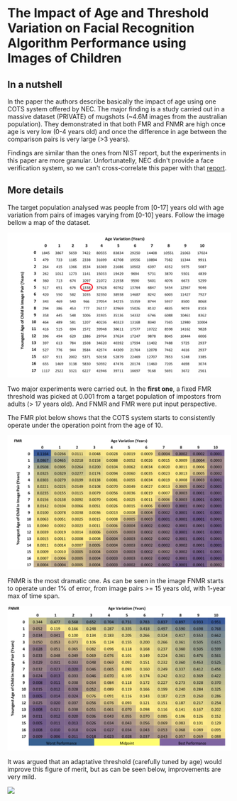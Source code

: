 # The Impact of Age and Threshold Variation on Facial Recognition Algorithm Performance using Images of Children


## In a nutshell

In the paper the authors describe basically the impact of age using one COTS system offered by NEC.
The major finding is a study carried out in a massive dataset (PRIVATE) of mugshots (~4.6M images from the australian population).
They demonstrated in that both FMR and FNMR are high once age is very low (0-4 years old) and once the difference in age between the comparison pairs is very large (>3 years).

Findings are similar than the ones from NIST report, but the experiments in this paper are more granular.
Unfortunatelly, NEC didn't provide a face verification system, so we can't cross-correlate this paper with that [report](../FRVT_demographic.md).

## More details

The target population analysed was people from [0-17] years old with age variation from pairs of images varying from [0-10] years.
Follow the image bellow a map of the dataset.

![](the_impact_of_age_and_threshold/database.png)

Two major experiments were carried out.
In the **first one**, a fixed FMR threshold was picked at 0.001 from a target population of impostors from adults (> 17 years old).
And FNMR and FMR were put input perspective.

The FMR plot below shows that the COTS system starts to consistently operate under the operation point from the age of 10.

![](the_impact_of_age_and_threshold/FMR_fixed.png)

FNMR is the most dramatic one.
As can be seen in the image FNMR starts to operate under 1% of error, from image pairs >= 15 years old, with 1-year max of time span.

![](the_impact_of_age_and_threshold/FNMR_fixed.png)

It was argued that an adaptative threshold (carefully tuned by age) would improve this figure of merit, but as can be seen below, improvements are very mild. 

![](the_impact_of_age_and_threshold/FMR_variable.png)

